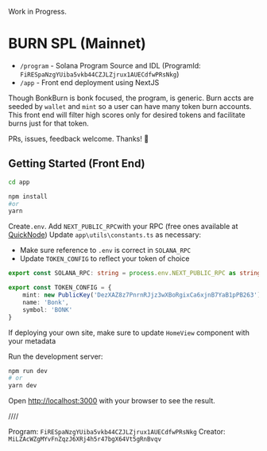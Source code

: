 Work in Progress. 

# BURN SPL (Mainnet)

- `/program` - Solana Program Source and IDL (ProgramId: `FiRESpaNzgYUiba5vkb44CZJLZjrux1AUECdfwPRsNkg`)
- `/app` - Front end deployment using NextJS

Though BonkBurn is bonk focused, the program, is generic. Burn accts are seeded by `wallet` and `mint` so a user can have many token burn accounts. This front end will filter high scores only for desired tokens and facilitate burns just for that token. 

PRs, issues, feedback welcome. Thanks! 🙏


## Getting Started (Front End)

```sh
cd app
```

```sh
npm install
#or
yarn
```

Create`.env`. 
Add `NEXT_PUBLIC_RPC`with your RPC (free ones available at [QuickNode](https://www.quicknode.com/))
Update `app\utils\constants.ts` as necessary:
- Make sure reference to `.env` is correct in `SOLANA_RPC`
- Update `TOKEN_CONFIG` to reflect your token of choice

```typescript
export const SOLANA_RPC: string = process.env.NEXT_PUBLIC_RPC as string;

export const TOKEN_CONFIG = {
    mint: new PublicKey('DezXAZ8z7PnrnRJjz3wXBoRgixCa6xjnB7YaB1pPB263'),
    name: 'Bonk',
    symbol: 'BONK'
}
```
If deploying your own site, make sure to update `HomeView` component with your metadata 

Run the development server:

```bash
npm run dev
# or
yarn dev
```

Open [http://localhost:3000](http://localhost:3000) with your browser to see the result.

////

Program: `FiRESpaNzgYUiba5vkb44CZJLZjrux1AUECdfwPRsNkg`
Creator: `MiLZAcWZgMYvFnZqzJ6XRj4h5r47bgX64Vt5gRnBvqv`